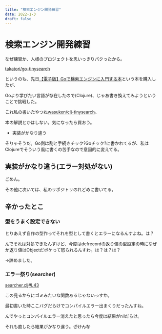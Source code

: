 ```yaml
---
title: "検索エンジン開発練習"
date: 2022-1-3
draft: false
---
```

# 検索エンジン開発練習



なぜ練習か、人様のプロジェクトを思いっきりパクったから。



[takatori/go-tinysearch](https://github.com/takatori/go-tinysearch)



というのも、先日[【電子版】Goで検索エンジンに入門する本](https://booth.pm/ja/items/1576277)という本を購入したが、



Goより学びたい言語が存在したので(Clojure)、じゃあ書き換えてみようということで挑戦した。



これ私の書いたやつね[wasuken/clj-tinysearch](https://github.com/wasuken/clj-tinysearch)。



本の解説とかはしない。気になったら買おう。



* 実装がかなり違う



そりゃそうだ。Go側は割と手続きチック?Goチック?に書かれてるが、私はClojureでそういう風に書くの苦手なので意図的に変えてる。



## 実装がかなり違う(エラー対処がない)



ごめん。



その他に次いては、私のリポジトリのれどめに書いてる。



## 辛かったとこ



### 型をうまく設定できない



とりあえず自作の型作ってそれを型として書くとエラーになるんすよね。は？



んでそれは対処できたんすけど、今度はdefrecordの返り値の型設定の時になぜか返り値はObjectだボケって怒られるんすわ。は？は？は？



->諦めました。



### エラー祭り(searcher)



[searcher.clj#L43](https://github.com/wasuken/clj-tinysearch/blob/master/src/clj_tinysearch/searcher.clj#L43)



この見るからにゴミみたいな関数あるじゃないっすか。



最初書いた時ここバグだらけでコンパイルエラー出まくりだったんすね。



んでやっとコンパイルエラー消えたと思ったら今度は結果がnilだらけ。



それも直したら結果がかなり違う。~~ざけんな~~
